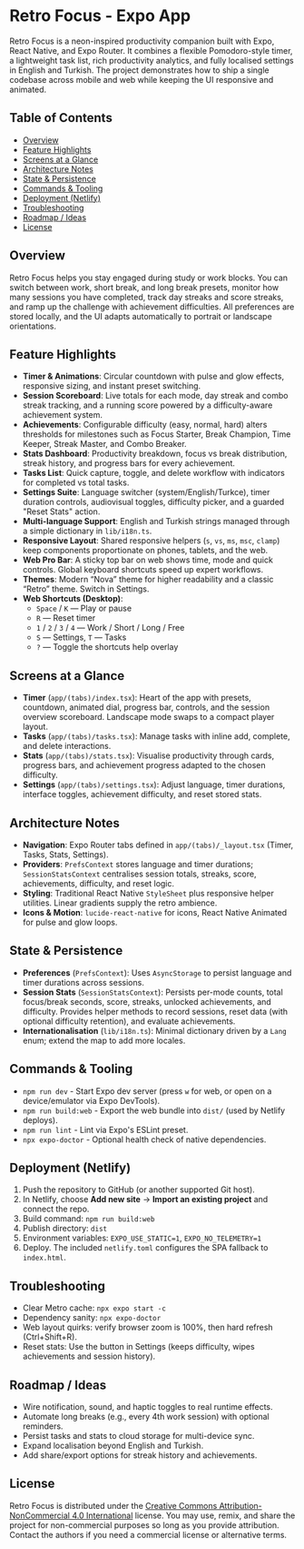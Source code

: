 # Retro Focus - Expo App

Retro Focus is a neon-inspired productivity companion built with Expo, React Native, and Expo Router. It combines a flexible Pomodoro-style timer, a lightweight task list, rich productivity analytics, and fully localised settings in English and Turkish. The project demonstrates how to ship a single codebase across mobile and web while keeping the UI responsive and animated.

## Table of Contents
- [Overview](#overview)
- [Feature Highlights](#feature-highlights)
- [Screens at a Glance](#screens-at-a-glance)
- [Architecture Notes](#architecture-notes)
- [State & Persistence](#state--persistence)
- [Commands & Tooling](#commands--tooling)
- [Deployment (Netlify)](#deployment-netlify)
- [Troubleshooting](#troubleshooting)
- [Roadmap / Ideas](#roadmap--ideas)
- [License](#license)

## Overview
Retro Focus helps you stay engaged during study or work blocks. You can switch between work, short break, and long break presets, monitor how many sessions you have completed, track day streaks and score streaks, and ramp up the challenge with achievement difficulties. All preferences are stored locally, and the UI adapts automatically to portrait or landscape orientations.

## Feature Highlights
- **Timer & Animations**: Circular countdown with pulse and glow effects, responsive sizing, and instant preset switching.
- **Session Scoreboard**: Live totals for each mode, day streak and combo streak tracking, and a running score powered by a difficulty-aware achievement system.
- **Achievements**: Configurable difficulty (easy, normal, hard) alters thresholds for milestones such as Focus Starter, Break Champion, Time Keeper, Streak Master, and Combo Breaker.
- **Stats Dashboard**: Productivity breakdown, focus vs break distribution, streak history, and progress bars for every achievement.
- **Tasks List**: Quick capture, toggle, and delete workflow with indicators for completed vs total tasks.
- **Settings Suite**: Language switcher (system/English/Turkce), timer duration controls, audiovisual toggles, difficulty picker, and a guarded "Reset Stats" action.
- **Multi-language Support**: English and Turkish strings managed through a simple dictionary in `lib/i18n.ts`.
- **Responsive Layout**: Shared responsive helpers (`s`, `vs`, `ms`, `msc`, `clamp`) keep components proportionate on phones, tablets, and the web.
- **Web Pro Bar**: A sticky top bar on web shows time, mode and quick controls. Global keyboard shortcuts speed up expert workflows.
- **Themes**: Modern “Nova” theme for higher readability and a classic “Retro” theme. Switch in Settings.
- **Web Shortcuts (Desktop)**:
    - `Space` / `K` — Play or pause
    - `R` — Reset timer
    - `1` / `2` / `3` / `4` — Work / Short / Long / Free
    - `S` — Settings, `T` — Tasks
    - `?` — Toggle the shortcuts help overlay

## Screens at a Glance
- **Timer** (`app/(tabs)/index.tsx`): Heart of the app with presets, countdown, animated dial, progress bar, controls, and the session overview scoreboard. Landscape mode swaps to a compact player layout.
- **Tasks** (`app/(tabs)/tasks.tsx`): Manage tasks with inline add, complete, and delete interactions.
- **Stats** (`app/(tabs)/stats.tsx`): Visualise productivity through cards, progress bars, and achievement progress adapted to the chosen difficulty.
- **Settings** (`app/(tabs)/settings.tsx`): Adjust language, timer durations, interface toggles, achievement difficulty, and reset stored stats.

## Architecture Notes
- **Navigation**: Expo Router tabs defined in `app/(tabs)/_layout.tsx` (Timer, Tasks, Stats, Settings).
- **Providers**: `PrefsContext` stores language and timer durations; `SessionStatsContext` centralises session totals, streaks, score, achievements, difficulty, and reset logic.
- **Styling**: Traditional React Native `StyleSheet` plus responsive helper utilities. Linear gradients supply the retro ambience.
- **Icons & Motion**: `lucide-react-native` for icons, React Native Animated for pulse and glow loops.

## State & Persistence
- **Preferences** (`PrefsContext`): Uses `AsyncStorage` to persist language and timer durations across sessions.
- **Session Stats** (`SessionStatsContext`): Persists per-mode counts, total focus/break seconds, score, streaks, unlocked achievements, and difficulty. Provides helper methods to record sessions, reset data (with optional difficulty retention), and evaluate achievements.
- **Internationalisation** (`lib/i18n.ts`): Minimal dictionary driven by a `Lang` enum; extend the map to add more locales.

## Commands & Tooling
- `npm run dev` - Start Expo dev server (press `w` for web, or open on a device/emulator via Expo DevTools).
- `npm run build:web` - Export the web bundle into `dist/` (used by Netlify deploys).
- `npm run lint` - Lint via Expo's ESLint preset.
- `npx expo-doctor` - Optional health check of native dependencies.

## Deployment (Netlify)
1. Push the repository to GitHub (or another supported Git host).
2. In Netlify, choose **Add new site** -> **Import an existing project** and connect the repo.
3. Build command: `npm run build:web`
4. Publish directory: `dist`
5. Environment variables: `EXPO_USE_STATIC=1`, `EXPO_NO_TELEMETRY=1`
6. Deploy. The included `netlify.toml` configures the SPA fallback to `index.html`.

## Troubleshooting
- Clear Metro cache: `npx expo start -c`
- Dependency sanity: `npx expo-doctor`
- Web layout quirks: verify browser zoom is 100%, then hard refresh (Ctrl+Shift+R).
- Reset stats: Use the button in Settings (keeps difficulty, wipes achievements and session history).

## Roadmap / Ideas
- Wire notification, sound, and haptic toggles to real runtime effects.
- Automate long breaks (e.g., every 4th work session) with optional reminders.
- Persist tasks and stats to cloud storage for multi-device sync.
- Expand localisation beyond English and Turkish.
- Add share/export options for streak history and achievements.

## License
Retro Focus is distributed under the [Creative Commons Attribution-NonCommercial 4.0 International](LICENSE) license. You may use, remix, and share the project for non-commercial purposes so long as you provide attribution. Contact the authors if you need a commercial license or alternative terms.
